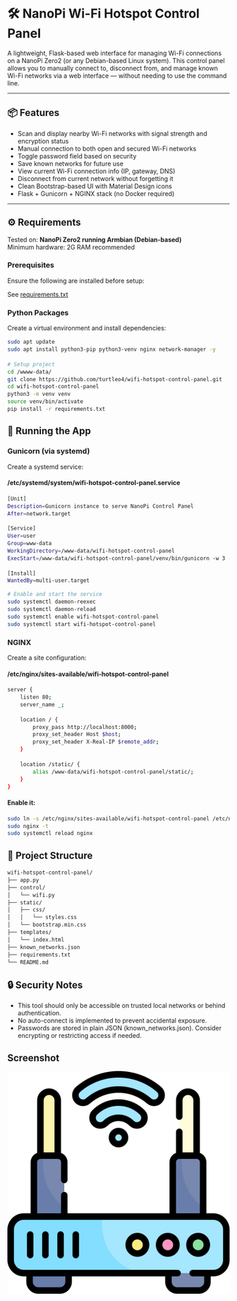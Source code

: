 # 🛠️ NanoPi Wi-Fi Hotspot Control Panel

A lightweight, Flask-based web interface for managing Wi-Fi connections on a NanoPi Zero2 (or any Debian-based Linux system). This control panel allows you to manually connect to, disconnect from, and manage known Wi-Fi networks via a web interface — without needing to use the command line.

---

## 📦 Features

- Scan and display nearby Wi-Fi networks with signal strength and encryption status
- Manual connection to both open and secured Wi-Fi networks
- Toggle password field based on security
- Save known networks for future use
- View current Wi-Fi connection info (IP, gateway, DNS)
- Disconnect from current network without forgetting it
- Clean Bootstrap-based UI with Material Design icons
- Flask + Gunicorn + NGINX stack (no Docker required)

---

## ⚙️ Requirements

Tested on: **NanoPi Zero2 running Armbian (Debian-based)**  
Minimum hardware: 2G RAM recommended

### Prerequisites

Ensure the following are installed before setup:

See [requirements.txt](requirements.txt)

### Python Packages

Create a virtual environment and install dependencies:

``` bash
sudo apt update
sudo apt install python3-pip python3-venv nginx network-manager -y

# Setup project
cd /wwww-data/
git clone https://github.com/turtleo4/wifi-hotspot-control-panel.git
cd wifi-hotspot-control-panel
python3 -m venv venv
source venv/bin/activate
pip install -r requirements.txt

```

## 🚀 Running the App

### Gunicorn (via systemd)

Create a systemd service:

#### /etc/systemd/system/wifi-hotspot-control-panel.service
``` bash
[Unit]
Description=Gunicorn instance to serve NanoPi Control Panel
After=network.target

[Service]
User=user
Group=www-data
WorkingDirectory=/www-data/wifi-hotspot-control-panel
ExecStart=/www-data/wifi-hotspot-control-panel/venv/bin/gunicorn -w 3 -b localhost:8000 app:app

[Install]
WantedBy=multi-user.target
```

``` bash
# Enable and start the service
sudo systemctl daemon-reexec
sudo systemctl daemon-reload
sudo systemctl enable wifi-hotspot-control-panel
sudo systemctl start wifi-hotspot-control-panel
```
### NGINX

Create a site configuration:

#### /etc/nginx/sites-available/wifi-hotspot-control-panel
``` bash
server {
    listen 80;
    server_name _;

    location / {
        proxy_pass http://localhost:8000;
        proxy_set_header Host $host;
        proxy_set_header X-Real-IP $remote_addr;
    }

    location /static/ {
        alias /www-data/wifi-hotspot-control-panel/static/;
    }
}
```
#### Enable it:
``` bash
sudo ln -s /etc/nginx/sites-available/wifi-hotspot-control-panel /etc/nginx/sites-enabled/
sudo nginx -t
sudo systemctl reload nginx
```

## 📂 Project Structure
``` bash
wifi-hotspot-control-panel/
├── app.py
├── control/
│   └── wifi.py
├── static/
│   ├── css/
│   │   └── styles.css
│   └── bootstrap.min.css
├── templates/
│   └── index.html
├── known_networks.json
├── requirements.txt
└── README.md
```


## 🔒 Security Notes
- This tool should only be accessible on trusted local networks or behind authentication.
- No auto-connect is implemented to prevent accidental exposure.
- Passwords are stored in plain JSON (known_networks.json). Consider encrypting or restricting access if needed.

## Screenshot

![Image](static/img/favicon.png)
